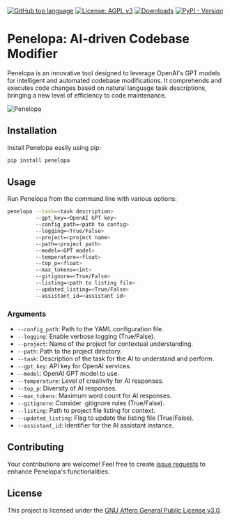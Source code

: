 [![GitHub top language](https://img.shields.io/github/languages/top/chigwell/penelopa)](https://github.com/chigwell/penelopa)
[![License: AGPL v3](https://img.shields.io/badge/License-AGPL%20v3-blue.svg)](https://www.gnu.org/licenses/agpl-3.0)
[![Downloads](https://static.pepy.tech/badge/penelopa)](https://pepy.tech/project/penelopa)
[![PyPI - Version](https://img.shields.io/pypi/v/penelopa?color=blue)](https://pypi.org/project/penelopa/)

# Penelopa: AI-driven Codebase Modifier

Penelopa is an innovative tool designed to leverage OpenAI's GPT models for intelligent and automated codebase modifications. It comprehends and executes code changes based on natural language task descriptions, bringing a new level of efficiency to code maintenance.

![Penelopa](./penelopa.gif)

## Installation

Install Penelopa easily using pip:

```bash
pip install penelopa
```

## Usage

Run Penelopa from the command line with various options:

```bash
penelopa --task=<task description> 
         --gpt_key=<OpenAI GPT key>
         --config_path=<path to config> 
         --logging=<True/False> 
         --project=<project name> 
         --path=<project path> 
         --model=<GPT model> 
         --temperature=<float> 
         --top_p=<float> 
         --max_tokens=<int> 
         --gitignore=<True/False> 
         --listing=<path to listing file> 
         --updated_listing=<True/False> 
         --assistant_id=<assistant id>
```

### Arguments

- `--config_path`: Path to the YAML configuration file.
- `--logging`: Enable verbose logging (True/False).
- `--project`: Name of the project for contextual understanding.
- `--path`: Path to the project directory.
- `--task`: Description of the task for the AI to understand and perform.
- `--gpt_key`: API key for OpenAI services.
- `--model`: OpenAI GPT model to use.
- `--temperature`: Level of creativity for AI responses.
- `--top_p`: Diversity of AI responses.
- `--max_tokens`: Maximum word count for AI responses.
- `--gitignore`: Consider .gitignore rules (True/False).
- `--listing`: Path to project file listing for context.
- `--updated_listing`: Flag to update the listing file (True/False).
- `--assistant_id`: Identifier for the AI assistant instance.

## Contributing

Your contributions are welcome! Feel free to create [issue requests](https://github.com/chigwell/penelopa/issues) to enhance Penelopa's functionalities.

## License

This project is licensed under the [GNU Affero General Public License v3.0](https://www.gnu.org/licenses/agpl-3.0).
